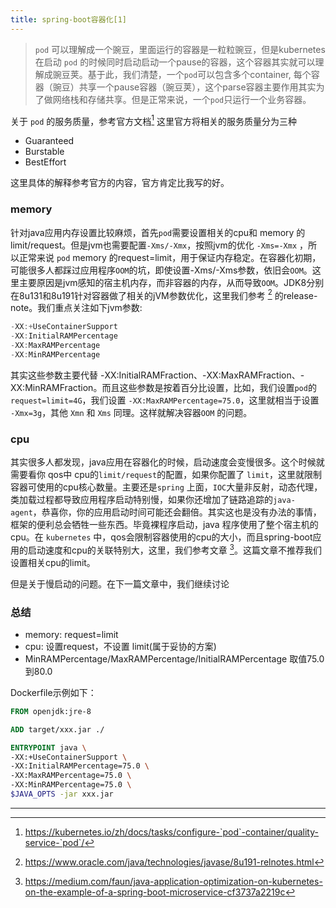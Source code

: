 ```yaml
---
title: spring-boot容器化[1]
---
```



> `pod` 可以理解成一个豌豆，里面运行的容器是一粒粒豌豆，但是kubernetes在启动 `pod` 的时候同时启动启动一个pause的容器，这个容器其实就可以理解成豌豆荚。基于此，我们清楚，一个`pod`可以包含多个container, 每个容器（豌豆）共享一个pause容器（豌豆荚），这个parse容器主要作用其实为了做网络栈和存储共享。但是正常来说，一个`pod`只运行一个业务容器。


关于 `pod` 的服务质量，参考官方文档[^kubernetes-qos] 这里官方将相关的服务质量分为三种

* Guaranteed
* Burstable
* BestEffort

这里具体的解释参考官方的内容，官方肯定比我写的好。

### memory

针对java应用内存设置比较麻烦，首先`pod`需要设置相关的cpu和 memory 的limit/request。但是jvm也需要配置`-Xms/-Xmx`，按照jvm的优化 `-Xms=-Xmx` ，所以正常来说 `pod` memory 的request=limit，用于保证内存稳定。在容器化初期，可能很多人都踩过应用程序`OOM`的坑，即使设置-Xms/-Xms参数，依旧会`OOM`。这里主要原因是jvm感知的宿主机内存，而非容器的内存，从而导致`OOM`。JDK8分别在8u131和8u191针对容器做了相关的jVM参数优化，这里我们参考 [^8u191] 的release-note。我们重点关注如下jvm参数:
```java
-XX:+UseContainerSupport
-XX:InitialRAMPercentage
-XX:MaxRAMPercentage
-XX:MinRAMPercentage
```
其实这些参数主要代替 -XX:InitialRAMFraction、-XX:MaxRAMFraction、-XX:MinRAMFraction。而且这些参数是按着百分比设置，比如，我们设置`pod`的 `request=limit=4G`，我们设置  `-XX:MaxRAMPercentage=75.0`，这里就相当于设置 `-Xmx=3g`，其他 `Xmn` 和 `Xms` 同理。这样就解决容器`OOM` 的问题。

### cpu
其实很多人都发现，java应用在容器化的时候，启动速度会变慢很多。这个时候就需要看你 qos中 cpu的`limit/request`的配置，如果你配置了 `limit`，这里就限制容器可使用的cpu核心数量。主要还是`spring` 上面，`IOC`大量非反射，动态代理，类加载过程都导致应用程序启动特别慢，如果你还增加了链路追踪的`java-agent`，恭喜你，你的应用启动时间可能还会翻倍。其实这也是没有办法的事情，框架的便利总会牺牲一些东西。毕竟裸程序启动，java 程序使用了整个宿主机的cpu。在 `kubernetes` 中，qos会限制容器使用的cpu的大小，而且spring-boot应用的启动速度和cpu的关联特别大，这里，我们参考文章 [^java-k8s]。这篇文章不推荐我们设置相关cpu的limit。

但是关于慢启动的问题。在下一篇文章中，我们继续讨论

### 总结
 * memory: request=limit
 * cpu: 设置request，不设置 limit(属于妥协的方案)
 * MinRAMPercentage/MaxRAMPercentage/InitialRAMPercentage 取值75.0到80.0

Dockerfile示例如下：
```Dockerfile
FROM openjdk:jre-8

ADD target/xxx.jar ./

ENTRYPOINT java \
-XX:+UseContainerSupport \
-XX:InitialRAMPercentage=75.0 \
-XX:MaxRAMPercentage=75.0 \
-XX:MinRAMPercentage=75.0 \
$JAVA_OPTS -jar xxx.jar
```

---
[^kubernetes-qos]: https://kubernetes.io/zh/docs/tasks/configure-`pod`-container/quality-service-`pod`/
[^8u191]: https://www.oracle.com/java/technologies/javase/8u191-relnotes.html
[^java-k8s]: https://medium.com/faun/java-application-optimization-on-kubernetes-on-the-example-of-a-spring-boot-microservice-cf3737a2219c
